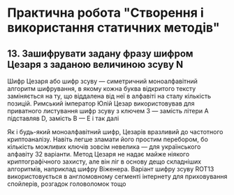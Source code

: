 # Практична робота "Створення і використання статичних методів"

## 13. Зашифрувати задану фразу шифром Цезаря з заданою величиною зсуву N
Шифр Цезаря або шифр зсуву — симетричний моноалфавітний алгоритм шифрування, в якому кожна буква відкритого тексту заміняється на ту, що віддалена від неї в алфавіті на сталу кількість позицій. Римський імператор Юлій Цезар використовував для приватного листування шифр зсуву з ключем 3 — замість літери A підставляв D, замість B — E і так далі

Як і будь-який моноалфавітний шифр, Цезарів вразливий до частотного криптоаналізу. Навіть легше зламати його простим перебором, бо кількість можливих ключів зовсім невелика — для українського алфавіту 32 варіанти. Метод Цезаря не надає майже ніякого криптографічного захисту, але він ліг в основу дещо складніших алгоритмів, наприклад шифру Віженера. Варіант шифру зсуву ROT13 використовується в англомовному сегменті інтернету для приховування спойлерів, розгадок головоломок тощо
